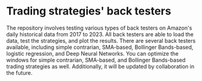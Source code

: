 # Trading strategies' back testers

The repository involves testing various types of back testers on Amazon's daily historical data from 2017 to 2023. 
All back testers are able to load the data, test the strategies, and plot the results.
There are several back testers available, including simple contrarian, SMA-based, Bollinger Bands-based, logistic regression, and Deep Neural Networks. 
You can optimize the windows for simple contrarian, SMA-based, and Bollinger Bands-based trading strategies as well.
Additionally, it will be updated by collaboration in the future.
